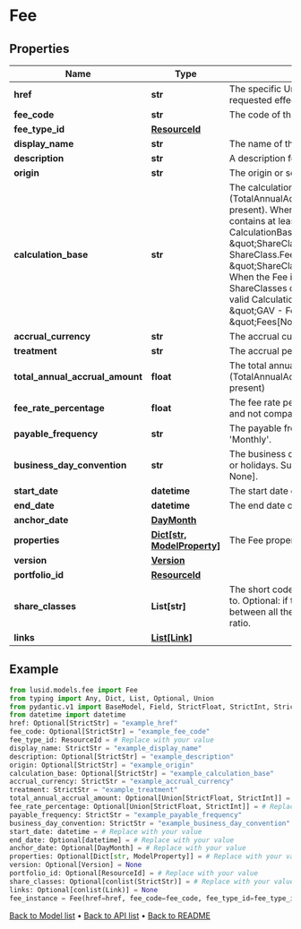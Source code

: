 # Fee

## Properties
Name | Type | Description | Notes
------------ | ------------- | ------------- | -------------
**href** | **str** | The specific Uniform Resource Identifier (URI) for this resource at the requested effective and asAt datetime. | [optional] 
**fee_code** | **str** | The code of the Fee. | [optional] 
**fee_type_id** | [**ResourceId**](ResourceId.md) |  | 
**display_name** | **str** | The name of the Fee. | 
**description** | **str** | A description for the Fee. | [optional] 
**origin** | **str** | The origin or source of the Fee accrual. | [optional] 
**calculation_base** | **str** | The calculation base for a Fee that is calculated using a percentage (TotalAnnualAccrualAmount and CalculationBase cannot both be present). When the Fee is a ShareClass Fee (i.e: when ShareClasses contains at least one value), each of the following would be a valid CalculationBase: \&quot;10000.00\&quot;, \&quot;ShareClass.GAV\&quot;, \&quot;ShareClass.GAV - ShareClass.Fees[ShareClassFeeCode1].Amount\&quot;, \&quot;ShareClass.Fees[ShareClassFeeCode1].CalculationBase\&quot;. When the Fee is a NonShareClassSpecific Fee (i.e: when ShareClasses contains no values), each of the following would be a valid CalculationBase: \&quot;10000.00\&quot;, \&quot;GAV\&quot;, \&quot;GAV - Fees[NonClassSpecificFeeCode1].Amount\&quot;, \&quot;Fees[NonClassSpecificFeeCode1].CalculationBase\&quot;.  | [optional] 
**accrual_currency** | **str** | The accrual currency. | 
**treatment** | **str** | The accrual period of the Fee; &#39;Monthly&#39; or &#39;Daily&#39;. | 
**total_annual_accrual_amount** | **float** | The total annual accrued amount for the Fee. (TotalAnnualAccrualAmount and CalculationBase cannot both be present) | [optional] 
**fee_rate_percentage** | **float** | The fee rate percentage. (Required when CalculationBase is present and not compatible with TotalAnnualAccrualAmount) | [optional] 
**payable_frequency** | **str** | The payable frequency for the Fee; &#39;Annually&#39;, &#39;Quarterly&#39; or &#39;Monthly&#39;. | 
**business_day_convention** | **str** | The business day convention to use for Fee calculations on weekends or holidays. Supported string values are: [Previous, P, Following, F, None]. | 
**start_date** | **datetime** | The start date of the Fee. | 
**end_date** | **datetime** | The end date of the Fee. | [optional] 
**anchor_date** | [**DayMonth**](DayMonth.md) |  | [optional] 
**properties** | [**Dict[str, ModelProperty]**](ModelProperty.md) | The Fee properties. These will be from the &#39;Fee&#39; domain. | [optional] 
**version** | [**Version**](Version.md) |  | [optional] 
**portfolio_id** | [**ResourceId**](ResourceId.md) |  | [optional] 
**share_classes** | **List[str]** | The short codes of the ShareClasses that the Fee should be applied to. Optional: if this is null or empty, then the Fee will be divided between all the ShareClasses of the Fund according to the capital ratio. | [optional] 
**links** | [**List[Link]**](Link.md) |  | [optional] 
## Example

```python
from lusid.models.fee import Fee
from typing import Any, Dict, List, Optional, Union
from pydantic.v1 import BaseModel, Field, StrictFloat, StrictInt, StrictStr, conlist, constr, validator
from datetime import datetime
href: Optional[StrictStr] = "example_href"
fee_code: Optional[StrictStr] = "example_fee_code"
fee_type_id: ResourceId = # Replace with your value
display_name: StrictStr = "example_display_name"
description: Optional[StrictStr] = "example_description"
origin: Optional[StrictStr] = "example_origin"
calculation_base: Optional[StrictStr] = "example_calculation_base"
accrual_currency: StrictStr = "example_accrual_currency"
treatment: StrictStr = "example_treatment"
total_annual_accrual_amount: Optional[Union[StrictFloat, StrictInt]] = # Replace with your value
fee_rate_percentage: Optional[Union[StrictFloat, StrictInt]] = # Replace with your value
payable_frequency: StrictStr = "example_payable_frequency"
business_day_convention: StrictStr = "example_business_day_convention"
start_date: datetime = # Replace with your value
end_date: Optional[datetime] = # Replace with your value
anchor_date: Optional[DayMonth] = # Replace with your value
properties: Optional[Dict[str, ModelProperty]] = # Replace with your value
version: Optional[Version] = None
portfolio_id: Optional[ResourceId] = # Replace with your value
share_classes: Optional[conlist(StrictStr)] = # Replace with your value
links: Optional[conlist(Link)] = None
fee_instance = Fee(href=href, fee_code=fee_code, fee_type_id=fee_type_id, display_name=display_name, description=description, origin=origin, calculation_base=calculation_base, accrual_currency=accrual_currency, treatment=treatment, total_annual_accrual_amount=total_annual_accrual_amount, fee_rate_percentage=fee_rate_percentage, payable_frequency=payable_frequency, business_day_convention=business_day_convention, start_date=start_date, end_date=end_date, anchor_date=anchor_date, properties=properties, version=version, portfolio_id=portfolio_id, share_classes=share_classes, links=links)

```

[Back to Model list](../README.md#documentation-for-models) &#8226; [Back to API list](../README.md#documentation-for-api-endpoints) &#8226; [Back to README](../README.md)


